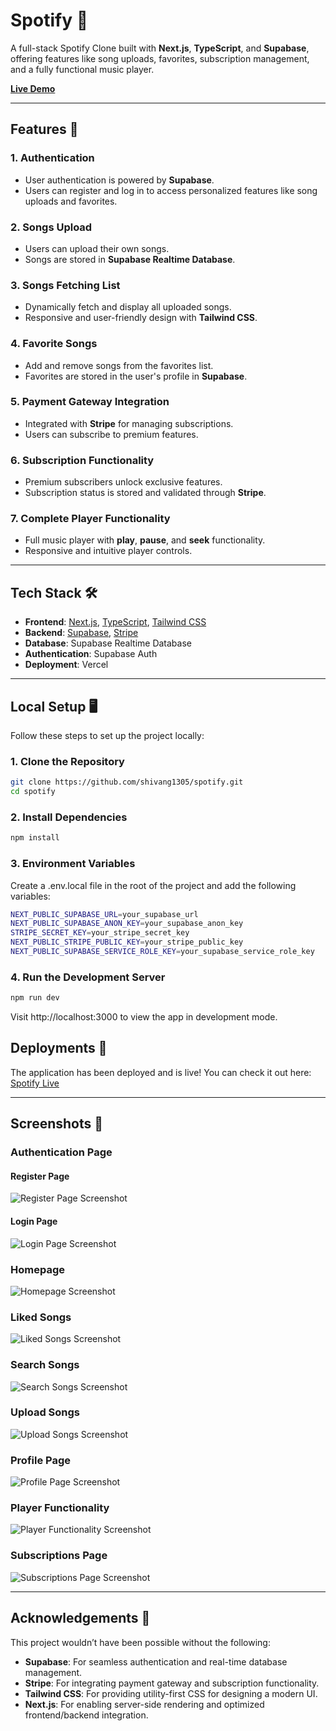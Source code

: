 # Spotify 🎵

A full-stack Spotify Clone built with **Next.js**, **TypeScript**, and **Supabase**, offering features like song uploads, favorites, subscription management, and a fully functional music player.

[**Live Demo**](https://spotify-7s64j14zf-shivang1305s-projects.vercel.app/)

---

## Features 🚀

### **1. Authentication**

- User authentication is powered by **Supabase**.
- Users can register and log in to access personalized features like song uploads and favorites.

### **2. Songs Upload**

- Users can upload their own songs.
- Songs are stored in **Supabase Realtime Database**.

### **3. Songs Fetching List**

- Dynamically fetch and display all uploaded songs.
- Responsive and user-friendly design with **Tailwind CSS**.

### **4. Favorite Songs**

- Add and remove songs from the favorites list.
- Favorites are stored in the user's profile in **Supabase**.

### **5. Payment Gateway Integration**

- Integrated with **Stripe** for managing subscriptions.
- Users can subscribe to premium features.

### **6. Subscription Functionality**

- Premium subscribers unlock exclusive features.
- Subscription status is stored and validated through **Stripe**.

### **7. Complete Player Functionality**

- Full music player with **play**, **pause**, and **seek** functionality.
- Responsive and intuitive player controls.

---

## Tech Stack 🛠️

- **Frontend**: [Next.js](https://nextjs.org/), [TypeScript](https://www.typescriptlang.org/), [Tailwind CSS](https://tailwindcss.com/)
- **Backend**: [Supabase](https://supabase.com/), [Stripe](https://stripe.com/)
- **Database**: Supabase Realtime Database
- **Authentication**: Supabase Auth
- **Deployment**: Vercel

---

## Local Setup 🖥️

Follow these steps to set up the project locally:

### **1. Clone the Repository**

```bash
git clone https://github.com/shivang1305/spotify.git
cd spotify
```

### **2. Install Dependencies**

```bash
npm install
```

### **3. Environment Variables**

Create a .env.local file in the root of the project and add the following variables:

```bash
NEXT_PUBLIC_SUPABASE_URL=your_supabase_url
NEXT_PUBLIC_SUPABASE_ANON_KEY=your_supabase_anon_key
STRIPE_SECRET_KEY=your_stripe_secret_key
NEXT_PUBLIC_STRIPE_PUBLIC_KEY=your_stripe_public_key
NEXT_PUBLIC_SUPABASE_SERVICE_ROLE_KEY=your_supabase_service_role_key
```

### **4. Run the Development Server**

```bash
npm run dev
```

Visit http://localhost:3000 to view the app in development mode.

## Deployments 🚀

The application has been deployed and is live! You can check it out here:  
[Spotify Live](https://spotify-7s64j14zf-shivang1305s-projects.vercel.app/)

---

## Screenshots 📸

### **Authentication Page**

#### Register Page

![Register Page Screenshot](https://github.com/shivang1305/spotify/blob/main/public/images/Register.png)

#### Login Page

![Login Page Screenshot](https://github.com/shivang1305/spotify/blob/main/public/images/Login.png)

### **Homepage**

![Homepage Screenshot](https://github.com/shivang1305/spotify/blob/main/public/images/Home.png)

### **Liked Songs**

![Liked Songs Screenshot](https://github.com/shivang1305/spotify/blob/main/public/images/LikedSongs.png)

### **Search Songs**

![Search Songs Screenshot](https://github.com/shivang1305/spotify/blob/main/public/images/Search.png)

### **Upload Songs**

![Upload Songs Screenshot](https://github.com/shivang1305/spotify/blob/main/public/images/UploadSong.png)

### **Profile Page**

![Profile Page Screenshot](https://github.com/shivang1305/spotify/blob/main/public/images/Profile.png)

### **Player Functionality**

![Player Functionality Screenshot](https://github.com/shivang1305/spotify/blob/main/public/images/Player.png)

### **Subscriptions Page**

![Subscriptions Page Screenshot](https://github.com/shivang1305/spotify/blob/main/public/images/Stripe.png)

---

## Acknowledgements 🙏

This project wouldn’t have been possible without the following:

- **Supabase**: For seamless authentication and real-time database management.
- **Stripe**: For integrating payment gateway and subscription functionality.
- **Tailwind CSS**: For providing utility-first CSS for designing a modern UI.
- **Next.js**: For enabling server-side rendering and optimized frontend/backend integration.
